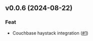 
<a name="v0.0.6"></a>
## v0.0.6 (2024-08-22)


### Feat

* Couchbase haystack integration  ([#1](https://github.com/Couchbase-Ecosystem/couchbase-haystack/issues/1))

